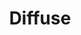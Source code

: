 ---
git: https://github.com/icidasset/diffuse
logohandle: diffusesh
sort: diffuse
title: Diffuse
website: https://diffuse.sh/
---